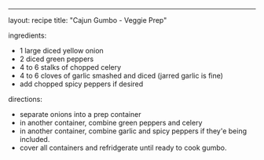 ---

layout: recipe
title: "Cajun Gumbo - Veggie Prep"

ingredients:
- 1 large diced yellow onion
- 2 diced green peppers
- 4 to 6 stalks of chopped celery
- 4 to 6 cloves of garlic smashed and diced (jarred garlic is fine)
- add chopped spicy peppers if desired

directions:
- separate onions into a prep container
- in another container, combine green peppers and celery
- in another container, combine garlic and spicy peppers if they'e being included.
- cover all containers and refridgerate until ready to cook gumbo.

